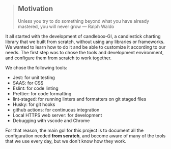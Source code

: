> ## Motivation
>
> Unless you try to do something beyond what you have already mastered, you will never grow — Ralph Waldo

It all started with the development of candlebox-GI, a candlestick charting library that we built from scratch, without using any libraries or frameworks. We wanted to learn how to do it and be able to customize it according to our needs.
The first step was to chose the tools and development environment, and configure them from scratch to work together.

We chose the following tools:

- Jest: for unit testing
- SAAS: for CSS
- Eslint: for code linting
- Prettier: for code formatting
- lint-staged: for running linters and formatters on git staged files
- Husky: for git hooks
- github actions: for continuous integration
- Local HTTPS web server: for development
- Debugging with vscode and Chrome

For that reason, the main gol for this project is to document all the configuration needed **from scratch**, and become aware of many of the tools that we use every day, but we don't know how they work.
